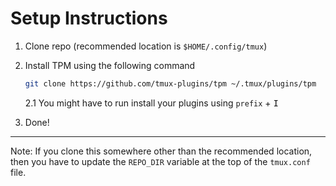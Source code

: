 # Setup Instructions

1. Clone repo (recommended location is `$HOME/.config/tmux`)

2. Install TPM using the following command

    ```bash
    git clone https://github.com/tmux-plugins/tpm ~/.tmux/plugins/tpm
    ```

    2.1 You might have to run install your plugins using `prefix` + <kbd>I</kbd>

3. Done!

---

Note: If you clone this somewhere other than the recommended location, then you have to update the `REPO_DIR` variable at the top of the `tmux.conf` file.
